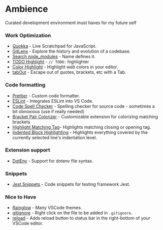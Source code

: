 # Ambience
Curated development environment must haves for my future self


### Work Optimization

- [Quokka](https://marketplace.visualstudio.com/items?itemName=WallabyJs.quokka-vscode) - Live Scratchpad for JavaScript.
- [GitLens](https://marketplace.visualstudio.com/items?itemName=eamodio.gitlens) - Explore the history and evolution of a codebase.
- [Search node_modules](https://marketplace.visualstudio.com/items?itemName=jasonnutter.search-node-modules) - Name defines it.
- [TODO Highlight](https://marketplace.visualstudio.com/items?itemName=wayou.vscode-todo-highlight) - `// TODO:` highlighter
- [Color Highlight](https://marketplace.visualstudio.com/items?itemName=naumovs.color-highlight) - Highlight web colors in your editor.
- [tabOut](https://marketplace.visualstudio.com/items?itemName=albert.TabOut) - Escape out of quotes, brackets, etc with a Tab.

### Code formatting

- [Prettier](https://marketplace.visualstudio.com/items?itemName=esbenp.prettier-vscode) - Custom code formatter.
- [ESLint](https://marketplace.visualstudio.com/items?itemName=dbaeumer.vscode-eslint) - Integrates ESLint into VS Code.
- [Code Spell Checker](https://marketplace.visualstudio.com/items?itemName=streetsidesoftware.code-spell-checker) - Spelling checker for source code - sometimes a bit obnoxious (use if really needed)
- [Bracket Pair Colorizer](https://marketplace.visualstudio.com/items?itemName=CoenraadS.bracket-pair-colorizer) - Customizable extension for colorizing matching brackets
- [Highlight Matching Tag](https://marketplace.visualstudio.com/items?itemName=vincaslt.highlight-matching-tag)- Highlights matching closing or opening tag.
- [Indented Block Highlighting](https://marketplace.visualstudio.com/items?itemName=byi8220.indented-block-highlighting) - Highlights everything covered by the currently selected line's indentation level.


### Extension support

- [DotEnv](https://marketplace.visualstudio.com/items?itemName=mikestead.dotenv) - Support for dotenv file syntax.


### Snippets

- [Jest Snippets](https://marketplace.visualstudio.com/items?itemName=andys8.jest-snippets) - Code snippets for testing framework Jest.


### Nice to Have

- [Rainglow](https://marketplace.visualstudio.com/items?itemName=daylerees.rainglow) - Many VSCode themes.
- [gitignore](https://marketplace.visualstudio.com/items?itemName=michelemelluso.gitignore#overview) - Right click on the file to be added in `.gitignore`.
- [reload](https://marketplace.visualstudio.com/items?itemName=natqe.reload) - Adds reload button to status bar in the right-bottom of your VSCode editor.

